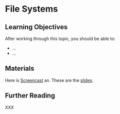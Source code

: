 # File Systems

## Learning Objectives

After working through this topic, you should be able to:

- ...
- ...

## Materials

Here is [Screencast](https://player.uni-bonn.educast.nrw/xxx) an. These are the
[slides](background-file_systems.pdf).

## Further Reading

XXX
